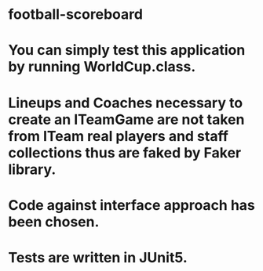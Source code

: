 # football-scoreboard
# You can simply test this application by running WorldCup.class. 
# Lineups and Coaches necessary to create an ITeamGame are not taken from ITeam real players and staff collections thus are faked by Faker library. 
# Code against interface approach has been chosen. 
# Tests are written in JUnit5.
